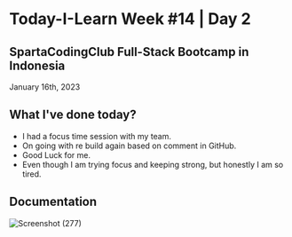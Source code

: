 # Today-I-Learn Week #14 | Day 2
## SpartaCodingClub Full-Stack Bootcamp in Indonesia
January 16th, 2023

## What I've done today?

  - I had a focus time session with my team.
  - On going with re build again based on comment in GitHub.
  - Good Luck for me.
  - Even though I am trying focus and keeping strong, but honestly I am so tired.

## Documentation

  ![Screenshot (277)](https://user-images.githubusercontent.com/62550785/212697189-9ad3bca5-5a53-44f8-9c3c-7cb4aacf514d.png)
